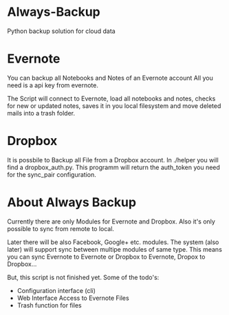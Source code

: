Always-Backup
==============

Python backup solution for cloud data



Evernote
========
You can backup all Notebooks and Notes of an Evernote account
All you need is a api key from evernote.

The Script will connect to Evernote, load all notebooks and notes,
checks for new or updated notes, saves it in you local filesystem
and move deleted mails into a trash folder.

Dropbox
=======
It is possbile to Backup all File from a Dropbox account.
In ./helper you will find a dropbox_auth.py. This programm will return the auth_token you
need for the sync_pair configuration.


About Always Backup
===================
Currently there are only Modules for Evernote and Dropbox.
Also it's only possible to sync from remote to local.

Later there will be also Facebook, Google+ etc. modules. 
The system (also later) will support sync between multipe modules of same type. 
This means you can sync Evernote to Evernote or Dropbox to Evernote, 
Dropox to Dropbox...

But, this script is not finished yet.
Some of the todo's:
 - Configuration interface (cli)
 - Web Interface Access to Evernote Files
 - Trash function for files
